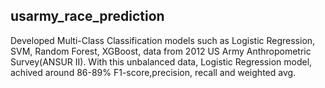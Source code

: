 ## usarmy_race_prediction


Developed Multi-Class Classification models such as Logistic Regression, SVM, Random Forest, XGBoost, data from 2012 US Army Anthropometric Survey(ANSUR II). With this unbalanced data, Logistic Regression model, achived around 86-89% F1-score,precision, recall and weighted avg.
